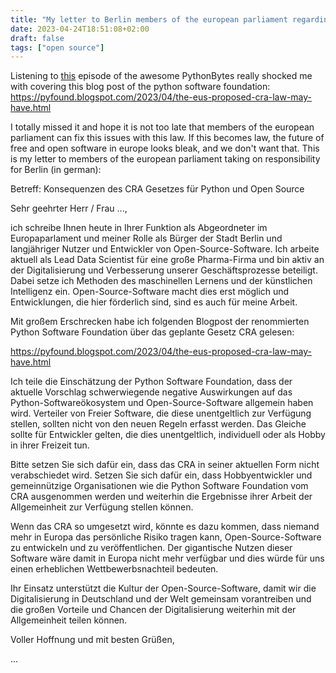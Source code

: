 ```yaml
---
title: "My letter to Berlin members of the european parliament regarding the CRA law proposal"
date: 2023-04-24T18:51:08+02:00
draft: false
tags: ["open source"]
---
```


Listening to [this](https://pythonbytes.fm/episodes/show/332/a-python-a-slurpee-and-some-chaos) episode of the awesome PythonBytes really shocked me with covering this blog post of the python software foundation: https://pyfound.blogspot.com/2023/04/the-eus-proposed-cra-law-may-have.html

I totally missed it and hope it is not too late that members of the european parliament can fix this issues with this law. If this becomes law, the future of free and open software in europe looks bleak, and we don't want that. This is my letter to members of the european parliament taking on responsibility for Berlin (in german):



Betreff: Konsequenzen des CRA Gesetzes für Python und Open Source

Sehr geehrter Herr / Frau ...,

ich schreibe Ihnen heute in Ihrer Funktion als Abgeordneter im Europaparlament und meiner Rolle als Bürger der Stadt Berlin und langjähriger Nutzer und Entwickler von Open-Source-Software. Ich arbeite aktuell als Lead Data Scientist für eine große Pharma-Firma und bin aktiv an der Digitalisierung und Verbesserung unserer Geschäftsprozesse beteiligt. Dabei setze ich Methoden des maschinellen Lernens und der künstlichen Intelligenz ein. Open-Source-Software macht dies erst möglich und Entwicklungen, die hier förderlich sind, sind es auch für meine Arbeit.

Mit großem Erschrecken habe ich folgenden Blogpost der renommierten Python Software Foundation über das geplante Gesetz CRA gelesen: 

https://pyfound.blogspot.com/2023/04/the-eus-proposed-cra-law-may-have.html

Ich teile die Einschätzung der Python Software Foundation, dass der aktuelle Vorschlag schwerwiegende negative Auswirkungen auf das Python-Softwareökosystem und Open-Source-Software allgemein haben wird. Verteiler von Freier Software, die diese unentgeltlich zur Verfügung stellen, sollten nicht von den neuen Regeln erfasst werden. Das Gleiche sollte für Entwickler gelten, die dies unentgeltlich, individuell oder als Hobby in ihrer Freizeit tun. 

Bitte setzen Sie sich dafür ein, dass das CRA in seiner aktuellen Form nicht verabschiedet wird. Setzen Sie sich dafür ein, dass Hobbyentwickler und gemeinnützige Organisationen wie die Python Software Foundation vom CRA ausgenommen werden und weiterhin die Ergebnisse ihrer Arbeit der Allgemeinheit zur Verfügung stellen können. 

Wenn das CRA so umgesetzt wird, könnte es dazu kommen, dass niemand mehr in Europa das persönliche Risiko tragen kann, Open-Source-Software zu entwickeln und zu veröffentlichen. Der gigantische Nutzen dieser Software wäre damit in Europa nicht mehr verfügbar und dies würde für uns einen erheblichen Wettbewerbsnachteil bedeuten. 

Ihr Einsatz unterstützt die Kultur der Open-Source-Software, damit wir die Digitalisierung in Deutschland und der Welt gemeinsam vorantreiben und die großen Vorteile und Chancen der Digitalisierung weiterhin mit der Allgemeinheit teilen können. 

Voller Hoffnung und mit besten Grüßen,

...




